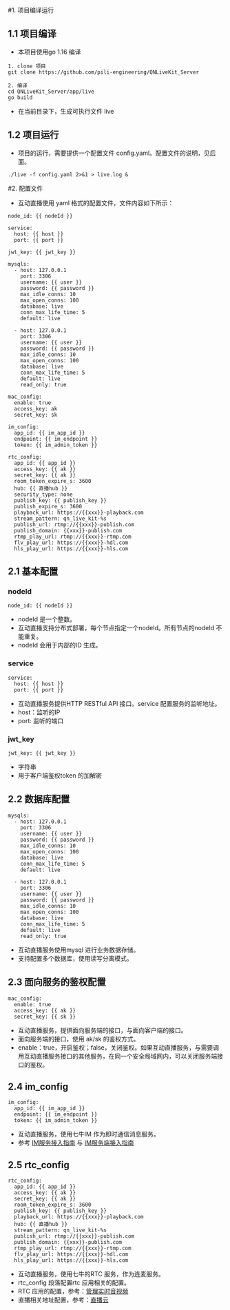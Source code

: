 #1. 项目编译运行
## 1.1 项目编译
* 本项目使用go 1.16 编译
```
1. clone 项目
git clone https://github.com/pili-engineering/QNLiveKit_Server 

2. 编译
cd QNLiveKit_Server/app/live
go build
```
* 在当前目录下，生成可执行文件  live

## 1.2 项目运行
* 项目的运行，需要提供一个配置文件  config.yaml。配置文件的说明，见后面。
```
./live -f config.yaml 2>&1 > live.log &
```

#2. 配置文件
* 互动直播使用 yaml 格式的配置文件，文件内容如下所示：
```
node_id: {{ nodeId }}

service:
  host: {{ host }}
  port: {{ port }}

jwt_key: {{ jwt_key }}

mysqls:
  - host: 127.0.0.1
    port: 3306
    username: {{ user }}
    password: {{ password }}  
    max_idle_conns: 10
    max_open_conns: 100
    database: live
    conn_max_life_time: 5
    default: live

  - host: 127.0.0.1
    port: 3306
    username: {{ user }}
    password: {{ password }}  
    max_idle_conns: 10
    max_open_conns: 100
    database: live
    conn_max_life_time: 5
    default: live
    read_only: true

mac_config:
  enable: true
  access_key: ak
  secret_key: sk

im_config:
  app_id: {{ im_app_id }}
  endpoint: {{ im_endpoint }}
  token: {{ im_admin_token }}
  
rtc_config:
  app_id: {{ app_id }}
  access_key: {{ ak }}
  secret_key: {{ ak }}
  room_token_expire_s: 3600
  hub: {{ 直播hub }} 
  security_type: none
  publish_key: {{ publish_key }}
  publish_expire_s: 3600
  playback_url: https://{{xxx}}-playback.com
  stream_pattern: qn_live_kit-%s
  publish_url: rtmp://{{xxx}}-publish.com
  publish_domain: {{xxx}}-publish.com
  rtmp_play_url: rtmp://{{xxx}}-rtmp.com
  flv_play_url: https://{{xxx}}-hdl.com
  hls_play_url: https://{{xxx}}-hls.com

```
## 2.1 基本配置
### nodeId
```
node_id: {{ nodeId }}
```

* nodeId 是一个整数。
* 互动直播支持分布式部署，每个节点指定一个nodeId。所有节点的nodeId 不能重复。
* nodeId 会用于内部的ID 生成。


### service
```
service:
  host: {{ host }}
  port: {{ port }}
```
* 互动直播服务提供HTTP RESTful API 接口。service 配置服务的监听地址。
* host：监听的IP
* port: 监听的端口

### jwt_key
```
jwt_key: {{ jwt_key }}
```
* 字符串
* 用于客户端鉴权token 的加解密

## 2.2 数据库配置
```
mysqls:
  - host: 127.0.0.1
    port: 3306
    username: {{ user }}
    password: {{ password }}  
    max_idle_conns: 10
    max_open_conns: 100
    database: live
    conn_max_life_time: 5
    default: live

  - host: 127.0.0.1
    port: 3306
    username: {{ user }}
    password: {{ password }}  
    max_idle_conns: 10
    max_open_conns: 100
    database: live
    conn_max_life_time: 5
    default: live
    read_only: true
```
* 互动直播服务使用mysql 进行业务数据存储。
* 支持配置多个数据库，使用读写分离模式。

## 2.3 面向服务的鉴权配置
```
mac_config:
  enable: true
  access_key: {{ ak }}
  secret_key: {{ sk }}
```
* 互动直播服务，提供面向服务端的接口，与面向客户端的接口。
* 面向服务端的接口，使用 ak/sk 的鉴权方式。
* enable：true，开启鉴权；false，关闭鉴权。如果互动直播服务，与需要调用互动直播服务接口的其他服务，在同一个安全局域网内，可以关闭服务端接口的鉴权。

## 2.4 im_config
```
im_config:
  app_id: {{ im_app_id }}
  endpoint: {{ im_endpoint }}
  token: {{ im_admin_token }}

```
* 互动直播服务，使用七牛IM 作为即时通信消息服务。
* 参考 [IM服务接入指南](https://developer.qiniu.com/IM/8332/startim) 与 [IM服务端接入指南](https://developer.qiniu.com/IM/8102/im-service-integration-guide)

## 2.5 rtc_config
```
rtc_config:
  app_id: {{ app_id }}
  access_key: {{ ak }}
  secret_key: {{ ak }}
  room_token_expire_s: 3600
  publish_key: {{ publish_key }}
  playback_url: https://{{xxx}}-playback.com
  hub: {{ 直播hub }} 
  stream_pattern: qn_live_kit-%s
  publish_url: rtmp://{{xxx}}-publish.com
  publish_domain: {{xxx}}-publish.com
  rtmp_play_url: rtmp://{{xxx}}-rtmp.com
  flv_play_url: https://{{xxx}}-hdl.com
  hls_play_url: https://{{xxx}}-hls.com
```
* 互动直播服务，使用七牛的RTC 服务，作为连麦服务。
* rtc_config 段落配置rtc 应用相关的配置。
* RTC 应用的配置，参考：[管理实时音视频](https://developer.qiniu.com/rtc/9858/applist)
* 直播相关地址配置，参考：[直播云](https://developer.qiniu.com/pili)